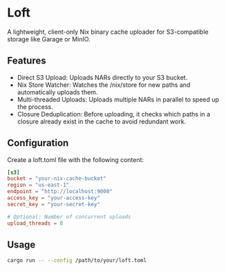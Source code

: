 # Loft

A lightweight, client-only Nix binary cache uploader for S3-compatible storage like Garage or MinIO.

## Features

*  Direct S3 Upload: Uploads NARs directly to your S3 bucket.
* Nix Store Watcher: Watches the /nix/store for new paths and automatically uploads them.
* Multi-threaded Uploads: Uploads multiple NARs in parallel to speed up the process.
* Closure Deduplication: Before uploading, it checks which paths in a closure already exist in the cache to avoid redundant work.

## Configuration

Create a loft.toml file with the following content:
```toml
[s3]
bucket = "your-nix-cache-bucket"
region = "us-east-1"
endpoint = "http://localhost:9000"
access_key = "your-access-key"
secret_key = "your-secret-key"

# Optional: Number of concurrent uploads
upload_threads = 8
```

## Usage

```bash
cargo run -- --config /path/to/your/loft.toml
```

